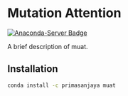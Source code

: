 # Mutation Attention

[![Anaconda-Server Badge](https://anaconda.org/primasanjaya/muat/badges/version.svg)](https://anaconda.org/primasanjaya/muat)

A brief description of muat.

## Installation

```bash
conda install -c primasanjaya muat
```

